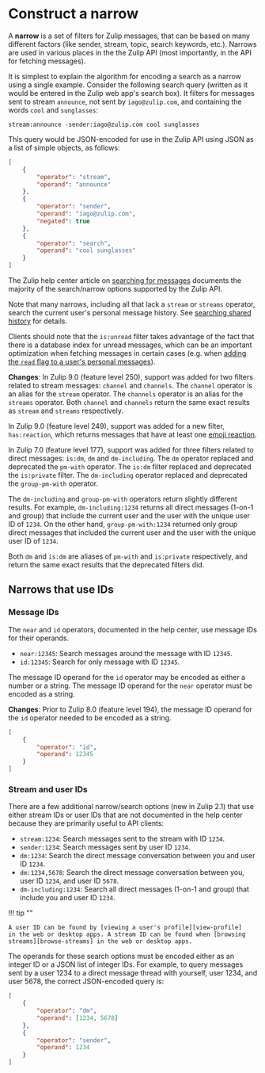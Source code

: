 # Construct a narrow

A **narrow** is a set of filters for Zulip messages, that can be based
on many different factors (like sender, stream, topic, search
keywords, etc.). Narrows are used in various places in the the Zulip
API (most importantly, in the API for fetching messages).

It is simplest to explain the algorithm for encoding a search as a
narrow using a single example. Consider the following search query
(written as it would be entered in the Zulip web app's search box).
It filters for messages sent to stream `announce`, not sent by
`iago@zulip.com`, and containing the words `cool` and `sunglasses`:

```
stream:announce -sender:iago@zulip.com cool sunglasses
```

This query would be JSON-encoded for use in the Zulip API using JSON
as a list of simple objects, as follows:

```json
[
    {
        "operator": "stream",
        "operand": "announce"
    },
    {
        "operator": "sender",
        "operand": "iago@zulip.com",
        "negated": true
    },
    {
        "operator": "search",
        "operand": "cool sunglasses"
    }
]
```

The Zulip help center article on [searching for messages](/help/search-for-messages)
documents the majority of the search/narrow options supported by the
Zulip API.

Note that many narrows, including all that lack a `stream` or `streams`
operator, search the current user's personal message history. See
[searching shared history](/help/search-for-messages#searching-shared-history)
for details.

Clients should note that the `is:unread` filter takes advantage of the
fact that there is a database index for unread messages, which can be an
important optimization when fetching messages in certain cases (e.g.
when [adding the `read` flag to a user's personal
messages](/api/update-message-flags-for-narrow)).

**Changes**: In Zulip 9.0 (feature level 250), support was added for
two filters related to stream messages: `channel` and `channels`. The
`channel` operator is an alias for the `stream` operator. The `channels`
operator is an alias for the `streams` operator. Both `channel` and
`channels` return the same exact results as `stream` and `streams`
respectively.

In Zulip 9.0 (feature level 249), support was added for a new filter,
`has:reaction`, which returns messages that have at least one [emoji
reaction](/help/emoji-reactions).

In Zulip 7.0 (feature level 177), support was added
for three filters related to direct messages: `is:dm`, `dm` and
`dm-including`. The `dm` operator replaced and deprecated the
`pm-with` operator. The `is:dm` filter replaced and deprecated
the `is:private` filter. The `dm-including` operator replaced and
deprecated the `group-pm-with` operator.

The `dm-including` and `group-pm-with` operators return slightly
different results. For example, `dm-including:1234` returns all
direct messages (1-on-1 and group) that include the current user
and the user with the unique user ID of `1234`. On the other hand,
`group-pm-with:1234` returned only group direct messages that included
the current user and the user with the unique user ID of `1234`.

Both `dm` and `is:dm` are aliases of `pm-with` and `is:private`
respectively, and return the same exact results that the deprecated
filters did.

## Narrows that use IDs

### Message IDs

The `near` and `id` operators, documented in the help center, use message
IDs for their operands.

* `near:12345`: Search messages around the message with ID `12345`.
* `id:12345`: Search for only message with ID `12345`.

The message ID operand for the `id` operator may be encoded as either a
number or a string. The message ID operand for the `near` operator must
be encoded as a string.

**Changes**: Prior to Zulip 8.0 (feature level 194), the message ID
operand for the `id` operator needed to be encoded as a string.


```json
[
    {
        "operator": "id",
        "operand": 12345
    }
]
```

### Stream and user IDs

There are a few additional narrow/search options (new in Zulip 2.1)
that use either stream IDs or user IDs that are not documented in the
help center because they are primarily useful to API clients:

* `stream:1234`: Search messages sent to the stream with ID `1234`.
* `sender:1234`: Search messages sent by user ID `1234`.
* `dm:1234`: Search the direct message conversation between
  you and user ID `1234`.
* `dm:1234,5678`: Search the direct message conversation between
  you, user ID `1234`, and user ID `5678`.
* `dm-including:1234`: Search all direct messages (1-on-1 and group)
  that include you and user ID `1234`.

!!! tip ""

    A user ID can be found by [viewing a user's profile][view-profile]
    in the web or desktop apps. A stream ID can be found when [browsing
    streams][browse-streams] in the web or desktop apps.

The operands for these search options must be encoded either as an
integer ID or a JSON list of integer IDs. For example, to query
messages sent by a user 1234 to a direct message thread with yourself,
user 1234, and user 5678, the correct JSON-encoded query is:

```json
[
    {
        "operator": "dm",
        "operand": [1234, 5678]
    },
    {
        "operator": "sender",
        "operand": 1234
    }
]
```

[view-profile]: /help/view-someones-profile
[browse-streams]: /help/browse-and-subscribe-to-channels
